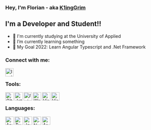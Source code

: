 ### Hey, I'm Florian - aka [K1ingGrim][website]
 <link rel="stylesheet" href="https://cdn.jsdelivr.net/gh/devicons/devicon@v2.14.0/devicon.min.css"> 

## I'm a Developer and Student!!

- 🔭 I'm currently studying at the University of Applied 
- 🌱 I’m currently learning something
- 🥅 My Goal 2022: Learn Angular Typescript and .Net Framework

### Connect with me:
[<img align="left" alt="Instagram" width="26px" src="https://upload.wikimedia.org/wikipedia/commons/e/e7/Instagram_logo_2016.svg"/>][instagram]
<br/>

[website]: https://www.florians-krasse-abenteuer.de/
[instagram]: https://www.instagram.com/florii.ksr/

### Tools:
<i class="devicon-adonisjs-original">
    <img align="left" alt="GitHub" width="26px" src="https://cdn.jsdelivr.net/gh/devicons/devicon/icons/github/github-original.svg"/>
    <img align="left" alt="JetBrains" width="26px" src="https://cdn.jsdelivr.net/gh/devicons/devicon/icons/jetbrains/jetbrains-original.svg" />
    <img align="left" alt="IntelliJ" width="26px" src="https://cdn.jsdelivr.net/gh/devicons/devicon/icons/intellij/intellij-original.svg"/>
    <img align="left" alt="Webstorm" width="26px" src="https://cdn.jsdelivr.net/gh/devicons/devicon/icons/webstorm/webstorm-original.svg" />
    <img align="left" alt="Visual Studio Code" width="26px" src="https://cdn.jsdelivr.net/gh/devicons/devicon/icons/vscode/vscode-original.svg"/>
    <img align="left" alt="Visual Studio" width="26px" src="https://cdn.jsdelivr.net/gh/devicons/devicon/icons/visualstudio/visualstudio-plain.svg" />
    
</i>
<br/>

### Languages:
<i class="devicon-adonisjs-original">
    <img align="left" alt= "Angular" width="26px" src="https://cdn.jsdelivr.net/gh/devicons/devicon/icons/angularjs/angularjs-original.svg"/>
    <img align="left" alt="TypeScript" width="26px" src="https://cdn.jsdelivr.net/gh/devicons/devicon/icons/typescript/typescript-original.svg" />
    <img align="left" alt="Java" width="26px" src="https://cdn.jsdelivr.net/gh/devicons/devicon/icons/java/java-original.svg"/>
    <img align="left" alt=".Net Core" width="26px" src="https://cdn.jsdelivr.net/gh/devicons/devicon/icons/dotnetcore/dotnetcore-original.svg" />
    <img align="left" alt="Arduino" width="26px" src="https://cdn.jsdelivr.net/gh/devicons/devicon/icons/arduino/arduino-original-wordmark.svg" />
</i>
